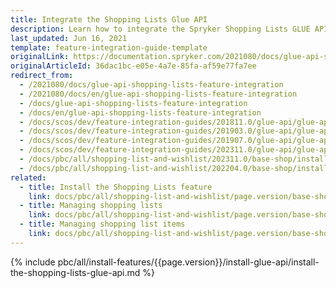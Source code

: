 ```yaml
---
title: Integrate the Shopping Lists Glue API
description: Learn how to integrate the Spryker Shopping Lists GLUE API in to your Spryker Cloud Commerce OS Projects.
last_updated: Jun 16, 2021
template: feature-integration-guide-template
originalLink: https://documentation.spryker.com/2021080/docs/glue-api-shopping-lists-feature-integration
originalArticleId: 36dac1bc-e05e-4a7e-85fa-af59e77fa7ee
redirect_from:
  - /2021080/docs/glue-api-shopping-lists-feature-integration
  - /2021080/docs/en/glue-api-shopping-lists-feature-integration
  - /docs/glue-api-shopping-lists-feature-integration
  - /docs/en/glue-api-shopping-lists-feature-integration
  - /docs/scos/dev/feature-integration-guides/201811.0/glue-api/glue-api-shopping-lists-feature-integration.html
  - /docs/scos/dev/feature-integration-guides/201903.0/glue-api/glue-api-shopping-lists-feature-integration.html
  - /docs/scos/dev/feature-integration-guides/201907.0/glue-api/glue-api-shopping-lists-feature-integration.html
  - /docs/scos/dev/feature-integration-guides/202311.0/glue-api/glue-api-shopping-lists-feature-integration.html
  - /docs/pbc/all/shopping-list-and-wishlist/202311.0/base-shop/install-and-upgrade/install-the-shopping-lists-glue-api.html
  - /docs/pbc/all/shopping-list-and-wishlist/202204.0/base-shop/install-and-upgrade/install-glue-api/install-the-shopping-lists-glue-api.html
related:
  - title: Install the Shopping Lists feature
    link: docs/pbc/all/shopping-list-and-wishlist/page.version/base-shop/install-and-upgrade/install-features/install-the-shopping-lists-feature.html
  - title: Managing shopping lists
    link: docs/pbc/all/shopping-list-and-wishlist/page.version/base-shop/manage-using-glue-api/glue-api-manage-shopping-lists.html
  - title: Managing shopping list items
    link: docs/pbc/all/shopping-list-and-wishlist/page.version/base-shop/manage-using-glue-api/glue-api-manage-shopping-list-items.html
---
```


{% include pbc/all/install-features/{{page.version}}/install-glue-api/install-the-shopping-lists-glue-api.md %} <!-- To edit, see /_includes/pbc/all/install-features/202311.0/install-glue-api/install-the-shopping-lists-glue-api.md -->
